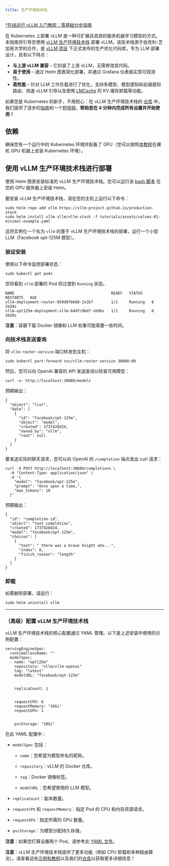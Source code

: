 ```yaml
---
title: 生产环境技术栈
---
```


[\*在线运行 vLLM 入门教程：零基础分步指南](https://openbayes.com/console/public/tutorials/rXxb5fZFr29?utm_source=vLLM-CNdoc&utm_medium=vLLM-CNdoc-V1&utm_campaign=vLLM-CNdoc-V1-25ap)

在 Kubernetes 上部署 vLLM 是一种可扩展且高效的服务机器学习模型的方式。本指南将引导您使用 [vLLM 生产环境技术栈](https://github.com/vllm-project/production-stack) 部署 vLLM。该技术栈源于伯克利-芝加哥大学的合作，是 [vLLM 项目](https://github.com/vllm-project) 下正式发布的生产优化代码库，专为 LLM 部署设计，具有以下特点：

- **与上游 vLLM 兼容** – 它封装了上游 vLLM，无需修改其代码。
- **易于使用** – 通过 Helm 图表简化部署，并通过 Grafana 仪表板实现可观测性。
- **高性能** – 针对 LLM 工作负载进行了优化，支持多模型、模型感知和前缀感知路由、快速 vLLM 引导以及使用 [LMCache](https://github.com/LMCache/LMCache) 的 KV 缓存卸载等功能。

如果您是 Kubernetes 的新手，不用担心：在 vLLM 生产环境技术栈的 [仓库](https://github.com/vllm-project/production-stack) 中，我们提供了逐步的[指南](https://github.com/vllm-project/production-stack/blob/main/tutorials/00-install-kubernetes-env.md)和一个[短视频](https://www.youtube.com/watch?v=EsTJbQtzj0g)，**帮助您在 4 分钟内完成所有设置并开始使用！**

## 依赖

确保您有一个运行中的 Kubernetes 环境并配备了 GPU（您可以按照[本教程](https://github.com/vllm-project/production-stack/blob/main/tutorials/00-install-kubernetes-env.md)在裸机 GPU 机器上安装 Kubernetes 环境）。

## 使用 vLLM 生产环境技术栈进行部署

使用 Helm 图表安装标准的 vLLM 生产环境技术栈。您可以运行该 [bash 脚本](https://github.com/vllm-project/production-stack/blob/main/tutorials/install-helm.sh) 在您的 GPU 服务器上安装 Helm。

要安装 vLLM 生产环境技术栈，请在您的主机上运行以下命令：

```plain
sudo helm repo add vllm https://vllm-project.github.io/production-stack
sudo helm install vllm vllm/vllm-stack -f tutorials/assets/values-01-minimal-example.yaml
```

这将实例化一个名为 `vllm` 的基于 vLLM 生产环境技术栈的部署，运行一个小型 LLM（Facebook opt-125M 模型）。

### 验证安装

使用以下命令监控部署状态：

```plain
sudo kubectl get pods
```

您将看到 `vllm` 部署的 Pod 将过渡到 `Running` 状态。

```plain
NAME                                           READY   STATUS    RESTARTS   AGE
vllm-deployment-router-859d8fb668-2x2b7        1/1     Running   0          2m38s
vllm-opt125m-deployment-vllm-84dfc9bd7-vb9bs   1/1     Running   0          2m38s
```

**注意**：容器下载 Docker 镜像和 LLM 权重可能需要一些时间。

### 向技术栈发送查询

将 `vllm-router-service` 端口转发到主机：

```plain
sudo kubectl port-forward svc/vllm-router-service 30080:80
```

然后，您可以向 OpenAI 兼容的 API 发送查询以检查可用模型：

```plain
curl -o- http://localhost:30080/models
```

预期输出：

```plain
{
  "object": "list",
  "data": [
    {
      "id": "facebook/opt-125m",
      "object": "model",
      "created": 1737428424,
      "owned_by": "vllm",
      "root": null
    }
  ]
}
```

要发送实际的聊天请求，您可以向 OpenAI 的 `/completion` 端点发出 curl 请求：

```plain
curl -X POST http://localhost:30080/completions \
  -H "Content-Type: application/json" \
  -d '{
    "model": "facebook/opt-125m",
    "prompt": "Once upon a time,",
    "max_tokens": 10
  }'
```

预期输出：

```plain
{
  "id": "completion-id",
  "object": "text_completion",
  "created": 1737428424,
  "model": "facebook/opt-125m",
  "choices": [
    {
      "text": " there was a brave knight who...",
      "index": 0,
      "finish_reason": "length"
    }
  ]
}
```

### 卸载

如需删除部署，请运行：

```plain
sudo helm uninstall vllm
```

---

### （高级）配置 vLLM 生产环境技术栈

vLLM 生产环境技术栈的核心配置通过 YAML 管理。以下是上述安装中使用的示例配置：

```plain
servingEngineSpec:
  runtimeClassName: ""
  modelSpec:
  - name: "opt125m"
    repository: "vllm/vllm-openai"
    tag: "latest"
    modelURL: "facebook/opt-125m"


    replicaCount: 1


    requestCPU: 6
    requestMemory: "16Gi"
    requestGPU: 1


    pvcStorage: "10Gi"
```

在此 YAML 配置中：

- `modelSpec` 包括：

  - `name`：您希望为模型命名的昵称。

  - `repository`：vLLM 的 Docker 仓库。

  - `tag`：Docker 镜像标签。

  - `modelURL`：您希望使用的 LLM 模型。

- `replicaCount`：副本数量。
- `requestCPU` 和 `requestMemory`：指定 Pod 的 CPU 和内存资源请求。
- `requestGPU`：指定所需的 GPU 数量。
- `pvcStorage`：为模型分配持久存储。

**注意**：如果您打算设置两个 Pod，请参考此 [YAML 文件](https://github.com/vllm-project/production-stack/blob/main/tutorials/assets/values-01-2pods-minimal-example.yaml)。

**注意**：vLLM 生产环境技术栈提供了更多功能（例如 CPU 卸载和多种路由算法）。请查看这些[示例和教程](https://github.com/vllm-project/production-stack/tree/main/tutorials)以及我们的[仓库](https://github.com/vllm-project/production-stack)以获取更多详细信息！
